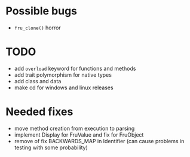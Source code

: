 # Possible bugs

- `fru_clone()` horror

# TODO

- add `overload` keyword for functions and methods
- add trait polymorphism for native types
- add class and data
- make cd for windows and linux releases

# Needed fixes

- move method creation from execution to parsing
- implement Display for FruValue and fix for FruObject
- remove of fix BACKWARDS_MAP in Identifier (can cause problems in testing with some probability)
